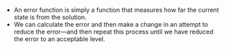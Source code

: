 - An error function is simply a function that measures how far the current state is from the solution.
- We can calculate the error and then make a change in an attempt to reduce the error—and then repeat this process until we have reduced the error to an acceptable level.
